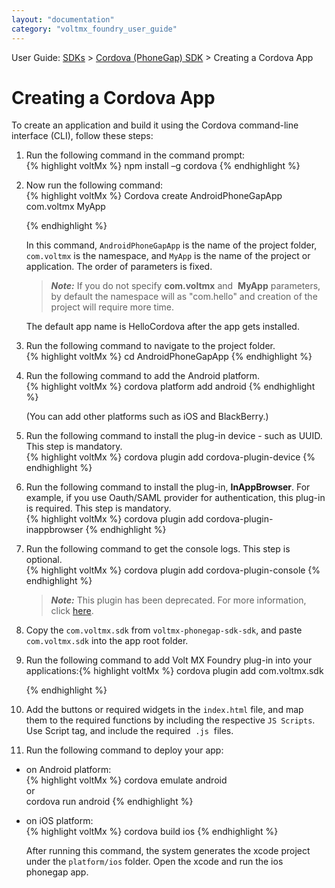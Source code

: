 ```yaml
---
layout: "documentation"
category: "voltmx_foundry_user_guide"
---
```

                             

User Guide: [SDKs](../Foundry_SDKs.html) > [Cordova (PhoneGap) SDK](Installing_PhoneGap_SDK.html) > Creating a Cordova App

Creating a Cordova App
======================

To create an application and build it using the Cordova command-line interface (CLI), follow these steps:

1.  Run the following command in the command prompt:  
    {% highlight voltMx %} npm install –g cordova
    {% endhighlight %}
2.  Now run the following command:  
    {% highlight voltMx %} Cordova create AndroidPhoneGapApp com.voltmx MyApp  
    
    {% endhighlight %}
    
    In this command, `AndroidPhoneGapApp` is the name of the project folder, `com.voltmx` is the namespace, and `MyApp` is the name of the project or application. The order of parameters is fixed.
    
    > **_Note:_** If you do not specify **com.voltmx** and  **MyApp** parameters, by default the namespace will as "com.hello" and creation of the project will require more time.  
      
    The default app name is HelloCordova after the app gets installed.
    

1.  Run the following command to navigate to the project folder.  
    {% highlight voltMx %} cd AndroidPhoneGapApp
    {% endhighlight %}
2.  Run the following command to add the Android platform.  
    {% highlight voltMx %} cordova platform add android
    {% endhighlight %}
    
    (You can add other platforms such as iOS and BlackBerry.)
    
3.  Run the following command to install the plug-in device - such as UUID. This step is mandatory.  
    {% highlight voltMx %} cordova plugin add cordova-plugin-device
    {% endhighlight %}
4.  Run the following command to install the plug-in, **InAppBrowser**. For example, if you use Oauth/SAML provider for authentication, this plug-in is required. This step is mandatory.  
    {% highlight voltMx %} cordova plugin add cordova-plugin-inappbrowser
    {% endhighlight %}
5.  Run the following command to get the console logs. This step is optional.  
    {% highlight voltMx %} cordova plugin add cordova-plugin-console
    {% endhighlight %}
    
    > **_Note:_** This plugin has been deprecated. For more information, click [here](https://www.npmjs.com/package/cordova-plugin-console).
    
6.  Copy the `com.voltmx.sdk` from `voltmx-phonegap-sdk-sdk`, and paste `com.voltmx.sdk` into the app root folder.
7.  Run the following command to add Volt MX Foundry plug-in into your applications:{% highlight voltMx %} cordova plugin add com.voltmx.sdk  
    
    {% endhighlight %}
8.  Add the buttons or required widgets in the `index.html` file, and map them to the required functions by including the respective `JS Scripts`. Use Script tag, and include the required  `.js`  files.
9.  Run the following command to deploy your app:  
    

*   on Android platform:  
    {% highlight voltMx %} cordova emulate android  
     or  
    cordova run android
    {% endhighlight %}
*   on iOS platform:  
    {% highlight voltMx %} cordova build ios
    {% endhighlight %}
    
    After running this command, the system generates the xcode project under the `platform/ios` folder. Open the xcode and run the ios phonegap app.
